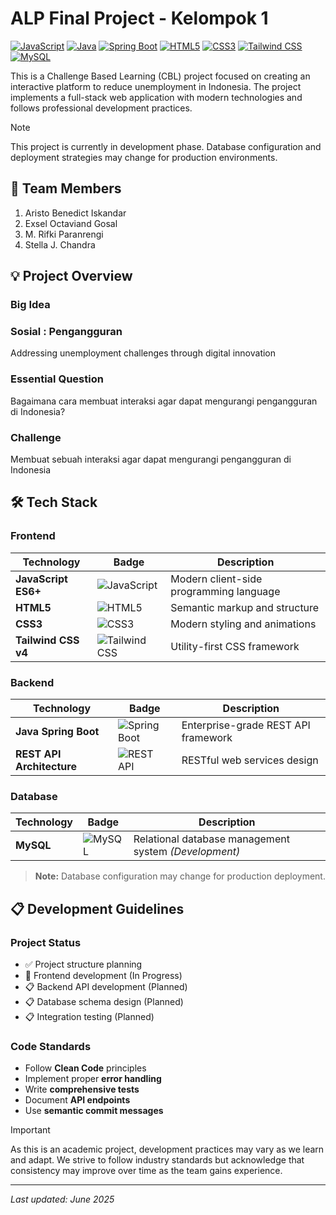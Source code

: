 # ALP Final Project - Kelompok 1

[![JavaScript](https://img.shields.io/badge/JavaScript-ES6+-F7DF1E?style=flat&logo=javascript&logoColor=black)](https://developer.mozilla.org/en-US/docs/Web/JavaScript)
[![Java](https://img.shields.io/badge/Java-17+-orange?style=flat&logo=openjdk)](https://openjdk.org/)
[![Spring Boot](https://img.shields.io/badge/Spring%20Boot-3.0+-green?style=flat&logo=springboot)](https://spring.io/projects/spring-boot)
[![HTML5](https://img.shields.io/badge/HTML5-gray?style=flat&logo=html5)](https://developer.mozilla.org/en-US/docs/Web/HTML)
[![CSS3](https://img.shields.io/badge/CSS3-blue?style=flat&logo=css3)](https://developer.mozilla.org/en-US/docs/Web/CSS)
[![Tailwind CSS](https://img.shields.io/badge/Tailwind%20CSS-v4-38B2AC?style=flat&logo=tailwindcss)](https://tailwindcss.com/)
[![MySQL](https://img.shields.io/badge/MySQL-8.0+-4479A1?style=flat&logo=mysql&logoColor=white)](https://www.mysql.com/)

This is a Challenge Based Learning (CBL) project focused on creating an interactive platform to reduce unemployment in Indonesia. The project implements a full-stack web application with modern technologies and follows professional development practices.

> [!NOTE]
> This project is currently in development phase. Database configuration and deployment strategies may change for production environments.

## 👥 Team Members
1. Aristo Benedict Iskandar
2. Exsel Octaviand Gosal
3. M. Rifki Paranrengi
4. Stella J. Chandra

## 💡 Project Overview

### Big Idea
### Sosial : Pengangguran 
Addressing unemployment challenges through digital innovation

### Essential Question
Bagaimana cara membuat interaksi agar dapat mengurangi pengangguran di Indonesia?

### Challenge
Membuat sebuah interaksi agar dapat mengurangi pengangguran di Indonesia

## 🛠️ Tech Stack

### Frontend
| Technology | Badge | Description |
|------------|-------|-------------|
| **JavaScript ES6+** | ![JavaScript](https://img.shields.io/badge/JavaScript-F7DF1E?style=flat&logo=javascript&logoColor=black) | Modern client-side programming language |
| **HTML5** | ![HTML5](https://img.shields.io/badge/HTML5-E34F26?style=flat&logo=html5&logoColor=white) | Semantic markup and structure |
| **CSS3** | ![CSS3](https://img.shields.io/badge/CSS3-1572B6?style=flat&logo=css3&logoColor=white) | Modern styling and animations |
| **Tailwind CSS v4** | ![Tailwind CSS](https://img.shields.io/badge/Tailwind_CSS-38B2AC?style=flat&logo=tailwind-css&logoColor=white) | Utility-first CSS framework |

### Backend
| Technology | Badge | Description |
|------------|-------|-------------|
| **Java Spring Boot** | ![Spring Boot](https://img.shields.io/badge/Spring_Boot-6DB33F?style=flat&logo=spring-boot&logoColor=white) | Enterprise-grade REST API framework |
| **REST API Architecture** | ![REST API](https://img.shields.io/badge/REST-API-02569B?style=flat&logo=fastapi&logoColor=white) | RESTful web services design |

### Database
| Technology | Badge | Description |
|------------|-------|-------------|
| **MySQL** | ![MySQL](https://img.shields.io/badge/MySQL-00000F?style=flat&logo=mysql&logoColor=white) | Relational database management system *(Development)* |

> **Note:** Database configuration may change for production deployment.

## 📋 Development Guidelines

### Project Status
- ✅ Project structure planning
- 🚧 Frontend development (In Progress)
- 📋 Backend API development (Planned)
- 📋 Database schema design (Planned)
- 📋 Integration testing (Planned)

### Code Standards
- Follow **Clean Code** principles
- Implement proper **error handling**
- Write **comprehensive tests**
- Document **API endpoints**
- Use **semantic commit messages**

> [!IMPORTANT]
> As this is an academic project, development practices may vary as we learn and adapt. We strive to follow industry standards but acknowledge that consistency may improve over time as the team gains experience.

---
*Last updated: June 2025*